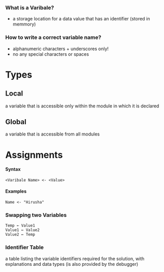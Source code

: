 ### What is a Varibale?

- a storage location for a data value that has an identifier (stored in memmory)

### How to write a correct variable name?

- alphanumeric characters + underscores only!
- no any special characters or spaces


# Types

## Local

a variable that is accessible only within the module in which it is declared

## Global

a variable that is accessible from all modules

# Assignments

#### Syntax

```
<Varibale Name> <- <Value>
```

#### Examples

```
Name <- "Hirusha"
```

### Swapping two Variables

```
Temp ← Value1
Value1 ← Value2
Value2 ← Temp
```

### Identifier Table

a table listing the variable identifiers required for the solution, with explanations and data types (is also provided by the debugger)
